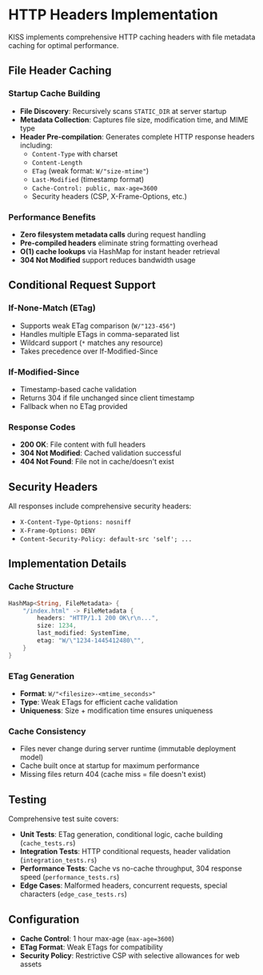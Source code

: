 # HTTP Headers Implementation

KISS implements comprehensive HTTP caching headers with file metadata caching for optimal performance.

## File Header Caching

### Startup Cache Building
- **File Discovery**: Recursively scans `STATIC_DIR` at server startup
- **Metadata Collection**: Captures file size, modification time, and MIME type
- **Header Pre-compilation**: Generates complete HTTP response headers including:
  - `Content-Type` with charset
  - `Content-Length` 
  - `ETag` (weak format: `W/"size-mtime"`)
  - `Last-Modified` (timestamp format)
  - `Cache-Control: public, max-age=3600`
  - Security headers (CSP, X-Frame-Options, etc.)

### Performance Benefits
- **Zero filesystem metadata calls** during request handling
- **Pre-compiled headers** eliminate string formatting overhead
- **O(1) cache lookups** via HashMap for instant header retrieval
- **304 Not Modified** support reduces bandwidth usage

## Conditional Request Support

### If-None-Match (ETag)
- Supports weak ETag comparison (`W/"123-456"`)
- Handles multiple ETags in comma-separated list
- Wildcard support (`*` matches any resource)
- Takes precedence over If-Modified-Since

### If-Modified-Since
- Timestamp-based cache validation
- Returns 304 if file unchanged since client timestamp
- Fallback when no ETag provided

### Response Codes
- **200 OK**: File content with full headers
- **304 Not Modified**: Cached validation successful
- **404 Not Found**: File not in cache/doesn't exist

## Security Headers

All responses include comprehensive security headers:
- `X-Content-Type-Options: nosniff`
- `X-Frame-Options: DENY` 
- `Content-Security-Policy: default-src 'self'; ...`

## Implementation Details

### Cache Structure
```rust
HashMap<String, FileMetadata> {
    "/index.html" -> FileMetadata {
        headers: "HTTP/1.1 200 OK\r\n...",
        size: 1234,
        last_modified: SystemTime,
        etag: "W/\"1234-1445412480\"",
    }
}
```

### ETag Generation
- **Format**: `W/"<filesize>-<mtime_seconds>"`
- **Type**: Weak ETags for efficient cache validation
- **Uniqueness**: Size + modification time ensures uniqueness

### Cache Consistency
- Files never change during server runtime (immutable deployment model)
- Cache built once at startup for maximum performance
- Missing files return 404 (cache miss = file doesn't exist)

## Testing

Comprehensive test suite covers:
- **Unit Tests**: ETag generation, conditional logic, cache building (`cache_tests.rs`)
- **Integration Tests**: HTTP conditional requests, header validation (`integration_tests.rs`)  
- **Performance Tests**: Cache vs no-cache throughput, 304 response speed (`performance_tests.rs`)
- **Edge Cases**: Malformed headers, concurrent requests, special characters (`edge_case_tests.rs`)

## Configuration

- **Cache Control**: 1 hour max-age (`max-age=3600`)
- **ETag Format**: Weak ETags for compatibility
- **Security Policy**: Restrictive CSP with selective allowances for web assets